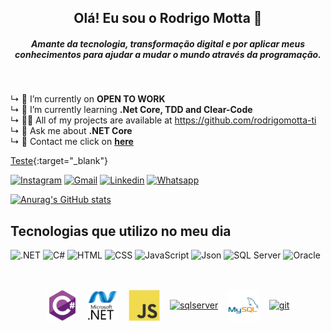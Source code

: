 <h2 align="center">Olá! Eu sou o <b>Rodrigo Motta</b> 👊</h2>
<h5 align="center" dir="auto">Amante da tecnologia, transformação digital e por aplicar meus conhecimentos para ajudar a mudar o mundo através da programação.</h5><br>

↳ 🔭 I’m currently on **OPEN TO WORK**<br/>
↳ 🌱 I’m currently learning **.Net Core, TDD and Clear-Code**<br/>
↳ 👨‍💻 All of my projects are available at https://github.com/rodrigomotta-ti<br/>
↳ 💬 Ask me about **.NET Core**<br/>
↳ 📧 Contact me click on <a href="mailto:rodrigodrmotta.dev@gmail.com?subject=Informe o assunto do Email&body=Escreva aqui o conteúdo da mensagem que deseja me enviar" style='font-weight:bold;'>here</a>

[Teste](https://www.instagram.com/rodriigodrmotta){:target="\_blank"}

[![Instagram](https://img.shields.io/badge/Instagram-E4405F?style=for-the-badge&logo=instagram&logoColor=white)](https://www.instagram.com/rodriigodrmotta)
[![Gmail](https://img.shields.io/badge/Gmail-%23333?style=for-the-badge&logo=gmail&logoColor=white)](mailto:rodrigodrmotta.dev@gmail.com)
[![Linkedin](https://img.shields.io/badge/LinkedIn-0077B5?style=for-the-badge&logo=linkedin&logoColor=white)](https://www.linkedin.com/in/rodrigodrmotta)
[![Whatsapp](https://img.shields.io/badge/WhatsApp-25D366?style=for-the-badge&logo=whatsapp&logoColor=white)](https://wa.me/5521979618102)

[![Anurag's GitHub stats](https://github-readme-stats.vercel.app/api?username=rodrigomotta-ti&show_icons=true&theme=dracula&count_private=true)](https://github.com/rodrigomotta-ti/github-readme-stats)

## Tecnologias que utilizo no meu dia
![.NET](https://img.shields.io/badge/.NET-5C2D91?style=for-the-badge&logo=.net&logoColor=white)
![C#](https://img.shields.io/badge/C%23-430098?style=for-the-badge&logo=c-sharp&logoColor=white)
![HTML](https://img.shields.io/badge/HTML5-E34F26?style=for-the-badge&logo=html5&logoColor=white)
![CSS](https://img.shields.io/badge/CSS-239120?&style=for-the-badge&logo=css3&logoColor=white)
![JavaScript](https://img.shields.io/badge/JavaScript-F7DF1E?style=for-the-badge&logo=javascript&logoColor=black)
![Json](https://img.shields.io/badge/jQuery-0769AD?style=for-the-badge&logo=jquery&logoColor=white)
![SQL Server](https://img.shields.io/badge/SQL%20Server-CC2927?style=for-the-badge&logo=microsoft%20sql%20server&logoColor=white)
![Oracle](https://img.shields.io/badge/Oracle-F80000?style=for-the-badge&logo=oracle&logoColor=white)

<h2 dir="auto"></h2><br>
<div style="display:inline_block;" align="center">
<a href="https://www.w3schools.com/cs/"><img src="https://raw.githubusercontent.com/devicons/devicon/master/icons/csharp/csharp-original.svg" alt="csharp" width="50" height="50" align="center" /></a>
&nbsp;&nbsp;
<a href="https://dotnet.microsoft.com/"><img src="https://raw.githubusercontent.com/devicons/devicon/master/icons/dot-net/dot-net-original-wordmark.svg" alt="dotnet" width="50" height="50" align="center" /></a>
&nbsp;&nbsp;	
<a href="https://developer.mozilla.org/en-US/docs/Web/JavaScript"><img src="https://raw.githubusercontent.com/devicons/devicon/master/icons/javascript/javascript-original.svg" alt="javascript" width="50" height="50" align="center" /></a>
&nbsp;&nbsp;
<a href="https://www.microsoft.com/en-us/sql-server"><img src="https://www.svgrepo.com/show/303229/microsoft-sql-server-logo.svg" alt="sqlserver" width="50" height="50" align="center" /></a>
&nbsp;&nbsp;
<a href="https://www.mysql.com/"><img src="https://raw.githubusercontent.com/devicons/devicon/master/icons/mysql/mysql-original-wordmark.svg" alt="mysql" width="50" height="50" align="center" /></a>
&nbsp;&nbsp;
<a href="https://git-scm.com/" rel="nofollow"> <img src="https://www.vectorlogo.zone/logos/git-scm/git-scm-icon.svg" alt="git" width="50" height="50" align="center" /></a>
</div>
